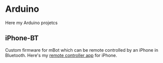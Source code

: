 # Arduino
Here my Arduino projetcs


## iPhone-BT
Custom firmware for mBot which can be remote controlled by an iPhone in Bluetooth.
Here's my [remote controller app](https://github.com/YoannLeViavant/Arduino-MBot-iPhones) for iPhone. 
